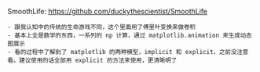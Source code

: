 SmoothLife: https://github.com/duckythescientist/SmoothLife

    - 跟我认知中的传统的生命游戏不同，这个里面用了傅里叶变换来做卷积
    - 基本上全是数学的东西，一系列的 np 计算，通过 matplotlib.animation 来生成动态图展示
    - 看的过程中了解到了 matplotlib 的两种模型，implicit 和 explicit，之前没注意看。建议使用的话全部用 explicit 的方法来使用，更清晰明了